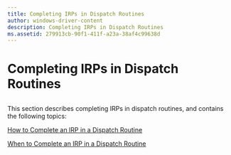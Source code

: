 ```yaml
---
title: Completing IRPs in Dispatch Routines
author: windows-driver-content
description: Completing IRPs in Dispatch Routines
ms.assetid: 279913cb-90f1-411f-a23a-38af4c99638d
---
```


# Completing IRPs in Dispatch Routines


## <a href="" id="ddk-completing-irps-in-dispatch-routines-kg"></a>


This section describes completing IRPs in dispatch routines, and contains the following topics:

[How to Complete an IRP in a Dispatch Routine](how-to-complete-an-irp-in-a-dispatch-routine.md)

[When to Complete an IRP in a Dispatch Routine](when-to-complete-an-irp-in-a-dispatch-routine.md)

 

 




